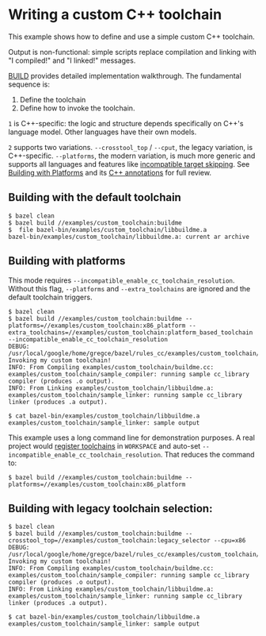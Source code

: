 # Writing a custom C++ toolchain

This example shows how to define and use a simple custom C++ toolchain.

Output is non-functional: simple scripts replace compilation and linking
with "I compiled!" and "I linked!" messages.

[BUILD](BUILD) provides detailed implementation walkthrough. The fundamental
sequence is:

1. Define the toolchain
1. Define how to invoke the toolchain.

`1` is C++-specific: the logic and structure depends specifically on C++'s
language model. Other languages have their own models.

`2` supports two variations. `--crosstool_top` / `--cput`, the legacy variation,
is C++-specific. `--platforms`, the modern variation, is much more generic and
supports all languages and features like [incompatible target
skipping](https://docs.bazel.build/versions/master/platforms.html#skipping-incompatible-targets). See
[Building with
Platforms](https://docs.bazel.build/versions/master/platforms-intro.html) and
its [C++
annotations](https://docs.bazel.build/versions/master/platforms-intro.html#c) for
full review.

## Building with the default toolchain

```
$ bazel clean
$ bazel build //examples/custom_toolchain:buildme
$  file bazel-bin/examples/custom_toolchain/libbuildme.a
bazel-bin/examples/custom_toolchain/libbuildme.a: current ar archive
```

## Building with platforms

This mode requires `--incompatible_enable_cc_toolchain_resolution`. Without this
flag, `--platforms` and `--extra_toolchains` are ignored and the default
toolchain triggers.

```
$ bazel clean
$ bazel build //examples/custom_toolchain:buildme --platforms=//examples/custom_toolchain:x86_platform --extra_toolchains=//examples/custom_toolchain:platform_based_toolchain --incompatible_enable_cc_toolchain_resolution
DEBUG: /usr/local/google/home/gregce/bazel/rules_cc/examples/custom_toolchain/toolchain_config.bzl:17:10: Invoking my custom toolchain!
INFO: From Compiling examples/custom_toolchain/buildme.cc:
examples/custom_toolchain/sample_compiler: running sample cc_library compiler (produces .o output).
INFO: From Linking examples/custom_toolchain/libbuildme.a:
examples/custom_toolchain/sample_linker: running sample cc_library linker (produces .a output).

$ cat bazel-bin/examples/custom_toolchain/libbuildme.a
examples/custom_toolchain/sample_linker: sample output
```

This example uses a long command line for demonstration purposes. A real project
would [register toolchains](https://docs.bazel.build/versions/master/toolchains.html#registering-and-building-with-toolchains)
in `WORKSPACE` and auto-set
`--incompatible_enable_cc_toolchain_resolution`. That reduces the command to:

```
$ bazel build //examples/custom_toolchain:buildme --platforms=//examples/custom_toolchain:x86_platform
```

## Building with legacy toolchain selection:

```
$ bazel clean
$ bazel build //examples/custom_toolchain:buildme --crosstool_top=//examples/custom_toolchain:legacy_selector --cpu=x86
DEBUG: /usr/local/google/home/gregce/bazel/rules_cc/examples/custom_toolchain/toolchain_config.bzl:17:10: Invoking my custom toolchain!
INFO: From Compiling examples/custom_toolchain/buildme.cc:
examples/custom_toolchain/sample_compiler: running sample cc_library compiler (produces .o output).
INFO: From Linking examples/custom_toolchain/libbuildme.a:
examples/custom_toolchain/sample_linker: running sample cc_library linker (produces .a output).

$ cat bazel-bin/examples/custom_toolchain/libbuildme.a
examples/custom_toolchain/sample_linker: sample output
```


